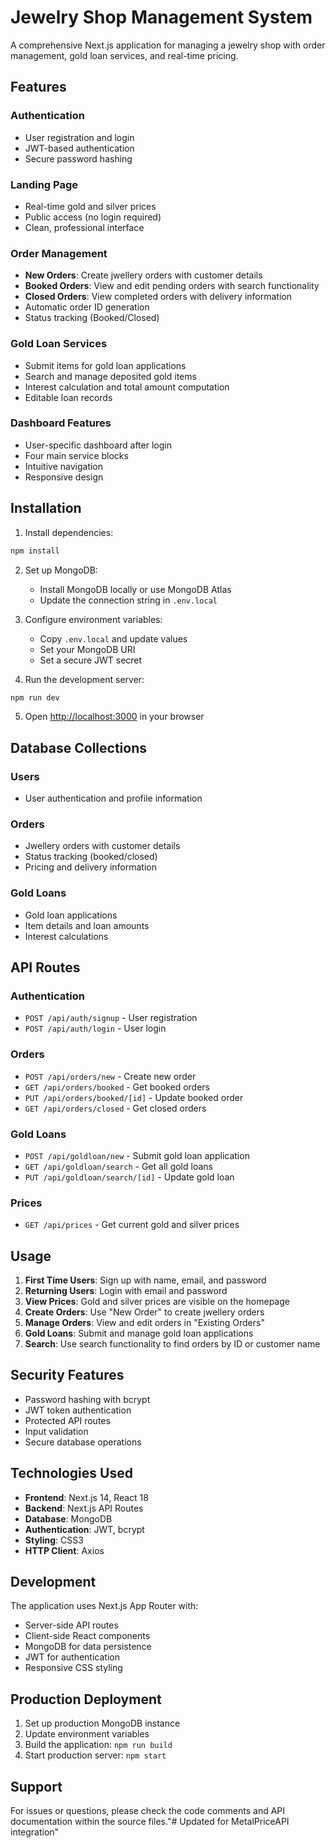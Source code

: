 # Jewelry Shop Management System

A comprehensive Next.js application for managing a jewelry shop with order management, gold loan services, and real-time pricing.

## Features

### Authentication
- User registration and login
- JWT-based authentication
- Secure password hashing

### Landing Page
- Real-time gold and silver prices
- Public access (no login required)
- Clean, professional interface

### Order Management
- **New Orders**: Create jwellery orders with customer details
- **Booked Orders**: View and edit pending orders with search functionality
- **Closed Orders**: View completed orders with delivery information
- Automatic order ID generation
- Status tracking (Booked/Closed)

### Gold Loan Services
- Submit items for gold loan applications
- Search and manage deposited gold items
- Interest calculation and total amount computation
- Editable loan records

### Dashboard Features
- User-specific dashboard after login
- Four main service blocks
- Intuitive navigation
- Responsive design

## Installation

1. Install dependencies:
```bash
npm install
```

2. Set up MongoDB:
   - Install MongoDB locally or use MongoDB Atlas
   - Update the connection string in `.env.local`

3. Configure environment variables:
   - Copy `.env.local` and update values
   - Set your MongoDB URI
   - Set a secure JWT secret

4. Run the development server:
```bash
npm run dev
```

5. Open [http://localhost:3000](http://localhost:3000) in your browser

## Database Collections

### Users
- User authentication and profile information

### Orders
- Jwellery orders with customer details
- Status tracking (booked/closed)
- Pricing and delivery information

### Gold Loans
- Gold loan applications
- Item details and loan amounts
- Interest calculations

## API Routes

### Authentication
- `POST /api/auth/signup` - User registration
- `POST /api/auth/login` - User login

### Orders
- `POST /api/orders/new` - Create new order
- `GET /api/orders/booked` - Get booked orders
- `PUT /api/orders/booked/[id]` - Update booked order
- `GET /api/orders/closed` - Get closed orders

### Gold Loans
- `POST /api/goldloan/new` - Submit gold loan application
- `GET /api/goldloan/search` - Get all gold loans
- `PUT /api/goldloan/search/[id]` - Update gold loan

### Prices
- `GET /api/prices` - Get current gold and silver prices

## Usage

1. **First Time Users**: Sign up with name, email, and password
2. **Returning Users**: Login with email and password
3. **View Prices**: Gold and silver prices are visible on the homepage
4. **Create Orders**: Use "New Order" to create jwellery orders
5. **Manage Orders**: View and edit orders in "Existing Orders"
6. **Gold Loans**: Submit and manage gold loan applications
7. **Search**: Use search functionality to find orders by ID or customer name

## Security Features

- Password hashing with bcrypt
- JWT token authentication
- Protected API routes
- Input validation
- Secure database operations

## Technologies Used

- **Frontend**: Next.js 14, React 18
- **Backend**: Next.js API Routes
- **Database**: MongoDB
- **Authentication**: JWT, bcrypt
- **Styling**: CSS3
- **HTTP Client**: Axios

## Development

The application uses Next.js App Router with:
- Server-side API routes
- Client-side React components
- MongoDB for data persistence
- JWT for authentication
- Responsive CSS styling

## Production Deployment

1. Set up production MongoDB instance
2. Update environment variables
3. Build the application: `npm run build`
4. Start production server: `npm start`

## Support

For issues or questions, please check the code comments and API documentation within the source files." #   U p d a t e d   f o r   M e t a l P r i c e A P I   i n t e g r a t i o n "    
 